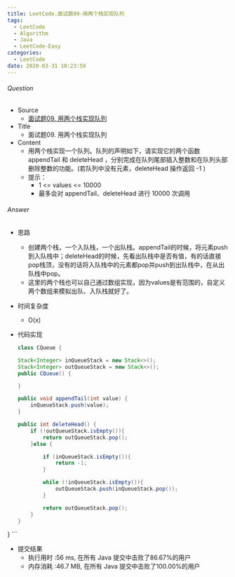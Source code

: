 ```yaml
---
title: LeetCode.面试题09-用两个栈实现队列
tags:
  - LeetCode
  - Algorithm
  - Java
  - LeetCode-Easy
categories:
  - LeetCode
date: 2020-03-31 10:23:59
---
```

###### Question
- Source
	- [面试题09. 用两个栈实现队列]() 
- Title
	- 面试题09. 用两个栈实现队列 
- Content
	- 用两个栈实现一个队列。队列的声明如下，请实现它的两个函数 appendTail 和 deleteHead ，分别完成在队列尾部插入整数和在队列头部删除整数的功能。(若队列中没有元素，deleteHead 操作返回 -1 )
	- 提示：
		- 1 <= values <= 10000
		- 最多会对 appendTail、deleteHead 进行 10000 次调用
<!--more-->

###### Answer
- 思路
	- 创建两个栈，一个入队栈，一个出队栈。appendTail的时候，将元素push到入队栈中；deleteHead的时候，先看出队栈中是否有值，有的话直接pop栈顶，没有的话将入队栈中的元素都pop并push到出队栈中，在从出队栈中pop。
	- 这里的两个栈也可以自己通过数组实现，因为values是有范围的，自定义两个数组来模拟出队、入队栈就好了。
- 时间复杂度
	- O(x) 	
- 代码实现

	```Java
	class CQueue {

    Stack<Integer> inQueueStack = new Stack<>();
    Stack<Integer> outQueueStack = new Stack<>();
    public CQueue() {

    }

    public void appendTail(int value) {
        inQueueStack.push(value);
    }

    public int deleteHead() {
        if (!outQueueStack.isEmpty()){
            return outQueueStack.pop();
        }else {

            if (inQueueStack.isEmpty()){
                return -1;
            }

            while (!inQueueStack.isEmpty()){
                outQueueStack.push(inQueueStack.pop());
            }

            return outQueueStack.pop();
        }
    }
}
	```
- 提交结果
	- 执行用时 :56 ms, 在所有 Java 提交中击败了86.67%的用户
	- 内存消耗 :46.7 MB, 在所有 Java 提交中击败了100.00%的用户

